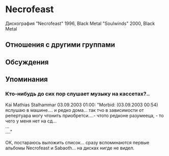# Necrofeast

Дискография
"Necrofeast" 1996, Black Metal
"Soulwinds" 2000, Black Metal

## Отношения с другими группами


## Обсуждения


## Упоминания

### Кто-нибудь до сих пор слушает музыку на кассетах?..

Kai Mathias Stalhammar 03.09.2003 01:00:
"Morbid: (03.09.2003 00:54)  <BR>яслушаю в машине.... и редко дома... так тчо в зависимости от репертуара могу чтонить приобретси....- чтото редконе разумееца, - то чего у меня нет на сд... <BR>... <BR>...."<BR><BR>ОК, постараюсь выложить список... сразу вспоминаются первые альбомы Necrofeast и Sabaoth... на дисках нигде не видел.

